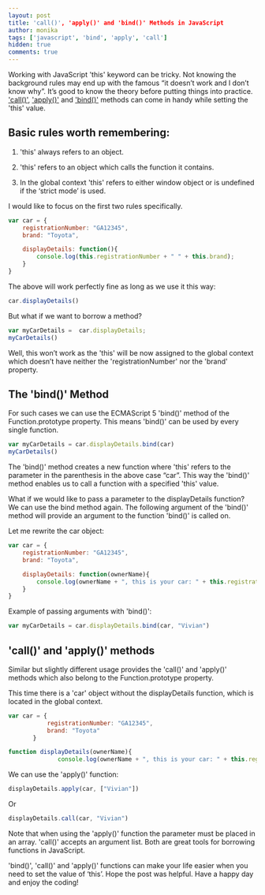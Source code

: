 ```yaml
---
layout: post
title: 'call()', 'apply()' and 'bind()' Methods in JavaScript
author: monika
tags: ['javascript', 'bind', 'apply', 'call']
hidden: true
comments: true
---
```


Working with JavaScript 'this' keyword can be tricky. Not knowing the background rules may end up with the famous “it doesn’t work and I don’t know why”. It’s good to know the theory before putting things into practice. ['call()'](https://developer.mozilla.org/pl/docs/Web/JavaScript/Reference/Global_Objects/Function/call),  ['apply()'](https://developer.mozilla.org/pl/docs/Web/JavaScript/Referencje/Obiekty/Function/apply)  and ['bind()'](https://developer.mozilla.org/pl/docs/Web/JavaScript/Reference/Global_Objects/Function/bind) methods can come in handy while setting the 'this' value.


## Basic rules worth remembering:

1. 'this' always refers to an object.

2. 'this' refers to an object which calls the function it contains.

3. In the global context 'this' refers to either window object or is undefined if the ‘strict mode’ is used.


I would like to focus on the first two rules specifically.

```javascript
var car = { 
    registrationNumber: "GA12345",
    brand: "Toyota",

    displayDetails: function(){
        console.log(this.registrationNumber + " " + this.brand);
    }
}
```

The above will work perfectly fine as long as we use it this way:

```javascript
car.displayDetails()
```

But what if we want to borrow a method?

```javascript
var myCarDetails =  car.displayDetails;
myCarDetails()
```

Well, this won’t work as the 'this' will be now assigned to the global context which doesn’t have neither the 'registrationNumber' nor the 'brand' property. 

## The 'bind()' Method

For such cases we can use the ECMAScript 5 'bind()' method of the Function.prototype property. This means 'bind()' can be used by every single function. 

```javascript
var myCarDetails = car.displayDetails.bind(car)
myCarDetails()
```

The 'bind()' method creates a new function where 'this' refers to the parameter in the parenthesis in the above case “car”. This way the 'bind()' method enables us to call a function with a specified 'this' value.

What if we would like to pass a parameter to the displayDetails function? We can use the bind method again. The following argument of the 'bind()' method will provide an argument to the function 'bind()' is called on. 

Let me rewrite the car object:

```javascript
var car = { 
    registrationNumber: "GA12345",
    brand: "Toyota",

    displayDetails: function(ownerName){
        console.log(ownerName + ", this is your car: " + this.registrationNumber + " " + this.brand);
    }
}
```

Example of passing arguments with 'bind()':

```javascript
var myCarDetails = car.displayDetails.bind(car, "Vivian")
```


## 'call()' and 'apply()' methods

Similar but slightly different usage provides the 'call()' and 'apply()' methods which also belong to the Function.prototype property. 

This time there is a 'car' object without the displayDetails function, which is located in the global context.

 ```javascript
 var car = { 
            registrationNumber: "GA12345",
            brand: "Toyota"
        }

function displayDetails(ownerName){
               console.log(ownerName + ", this is your car: " + this.registrationNumber + " " + this.brand);
```

We can use the 'apply()' function:

```javascript
displayDetails.apply(car, ["Vivian"])
```

Or

```javascript
displayDetails.call(car, "Vivian")
```

Note that when using the 'apply()' function the parameter must be placed in an array. 'call()' accepts an argument list. Both are great tools for borrowing functions in JavaScript. 

'bind()', 'call()' and 'apply()' functions can make your life easier when you need to set the value of ‘this’. 
Hope the post was helpful. Have a happy day and enjoy the coding!









